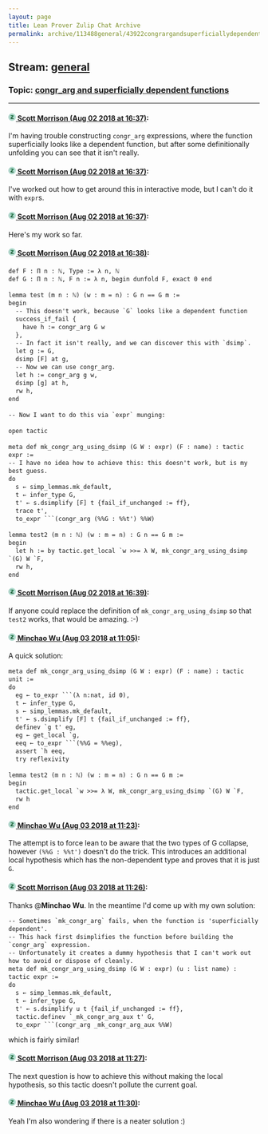 ```yaml
---
layout: page
title: Lean Prover Zulip Chat Archive 
permalink: archive/113488general/43922congrargandsuperficiallydependentfunctions.html
---
```


## Stream: [general](index.html)
### Topic: [congr_arg and superficially dependent functions](43922congrargandsuperficiallydependentfunctions.html)

---

#### [![Click to go to Zulip](../../assets/img/zulip2.png) Scott Morrison (Aug 02 2018 at 16:37)](https://leanprover.zulipchat.com/#narrow/stream/113488-general/topic/congr_arg%20and%20superficially%20dependent%20functions/near/130781762):
I'm having trouble constructing `congr_arg` expressions, where the function superficially looks like a dependent function, but after some definitionally unfolding you can see that it isn't really.

#### [![Click to go to Zulip](../../assets/img/zulip2.png) Scott Morrison (Aug 02 2018 at 16:37)](https://leanprover.zulipchat.com/#narrow/stream/113488-general/topic/congr_arg%20and%20superficially%20dependent%20functions/near/130781777):
I've worked out how to get around this in interactive mode, but I can't do it with `expr`s.

#### [![Click to go to Zulip](../../assets/img/zulip2.png) Scott Morrison (Aug 02 2018 at 16:37)](https://leanprover.zulipchat.com/#narrow/stream/113488-general/topic/congr_arg%20and%20superficially%20dependent%20functions/near/130781780):
Here's my work so far.

#### [![Click to go to Zulip](../../assets/img/zulip2.png) Scott Morrison (Aug 02 2018 at 16:38)](https://leanprover.zulipchat.com/#narrow/stream/113488-general/topic/congr_arg%20and%20superficially%20dependent%20functions/near/130781824):
````
def F : Π n : ℕ, Type := λ n, ℕ 
def G : Π n : ℕ, F n := λ n, begin dunfold F, exact 0 end

lemma test (m n : ℕ) (w : m = n) : G n == G m :=
begin
  -- This doesn't work, because `G` looks like a dependent function
  success_if_fail { 
    have h := congr_arg G w
  },
  -- In fact it isn't really, and we can discover this with `dsimp`.
  let g := G,
  dsimp [F] at g,
  -- Now we can use congr_arg.
  let h := congr_arg g w,
  dsimp [g] at h,
  rw h,
end

-- Now I want to do this via `expr` munging:

open tactic

meta def mk_congr_arg_using_dsimp (G W : expr) (F : name) : tactic expr := 
-- I have no idea how to achieve this: this doesn't work, but is my best guess.
do
  s ← simp_lemmas.mk_default,
  t ← infer_type G,
  t' ← s.dsimplify [F] t {fail_if_unchanged := ff},
  trace t',
  to_expr ```(congr_arg (%%G : %%t') %%W)

lemma test2 (m n : ℕ) (w : m = n) : G n == G m :=
begin
  let h := by tactic.get_local `w >>= λ W, mk_congr_arg_using_dsimp `(G) W `F,
  rw h,
end
````

#### [![Click to go to Zulip](../../assets/img/zulip2.png) Scott Morrison (Aug 02 2018 at 16:39)](https://leanprover.zulipchat.com/#narrow/stream/113488-general/topic/congr_arg%20and%20superficially%20dependent%20functions/near/130781907):
If anyone could replace the definition of `mk_congr_arg_using_dsimp` so that `test2` works, that would be amazing. :-)

#### [![Click to go to Zulip](../../assets/img/zulip2.png) Minchao Wu (Aug 03 2018 at 11:05)](https://leanprover.zulipchat.com/#narrow/stream/113488-general/topic/congr_arg%20and%20superficially%20dependent%20functions/near/130826815):
A quick solution:
```
meta def mk_congr_arg_using_dsimp (G W : expr) (F : name) : tactic unit :=
do 
  eg ← to_expr ```(λ n:nat, id 0),
  t ← infer_type G,
  s ← simp_lemmas.mk_default,
  t' ← s.dsimplify [F] t {fail_if_unchanged := ff},
  definev `g t' eg,
  eg ← get_local `g,
  eeq ← to_expr ```(%%G = %%eg),
  assert `h eeq,
  try reflexivity

lemma test2 (m n : ℕ) (w : m = n) : G n == G m :=
begin
  tactic.get_local `w >>= λ W, mk_congr_arg_using_dsimp `(G) W `F,
  rw h
end

```

#### [![Click to go to Zulip](../../assets/img/zulip2.png) Minchao Wu (Aug 03 2018 at 11:23)](https://leanprover.zulipchat.com/#narrow/stream/113488-general/topic/congr_arg%20and%20superficially%20dependent%20functions/near/130827714):
The attempt is to force lean to be aware that the two types of G collapse, however `(%%G : %%t')` doesn't do the trick. This introduces an additional local hypothesis which has the non-dependent type and proves that it is just `G`.

#### [![Click to go to Zulip](../../assets/img/zulip2.png) Scott Morrison (Aug 03 2018 at 11:26)](https://leanprover.zulipchat.com/#narrow/stream/113488-general/topic/congr_arg%20and%20superficially%20dependent%20functions/near/130827909):
Thanks @**Minchao Wu**. In the meantime I'd come up with my own solution:
````
-- Sometimes `mk_congr_arg` fails, when the function is 'superficially dependent'.
-- This hack first dsimplifies the function before building the `congr_arg` expression.
-- Unfortunately it creates a dummy hypothesis that I can't work out how to avoid or dispose of cleanly.
meta def mk_congr_arg_using_dsimp (G W : expr) (u : list name) : tactic expr := 
do
  s ← simp_lemmas.mk_default,
  t ← infer_type G,
  t' ← s.dsimplify u t {fail_if_unchanged := ff},
  tactic.definev `_mk_congr_arg_aux t' G,
  to_expr ```(congr_arg _mk_congr_arg_aux %%W)
````
which is fairly similar!

#### [![Click to go to Zulip](../../assets/img/zulip2.png) Scott Morrison (Aug 03 2018 at 11:27)](https://leanprover.zulipchat.com/#narrow/stream/113488-general/topic/congr_arg%20and%20superficially%20dependent%20functions/near/130827938):
The next question is how to achieve this without making the local hypothesis, so this tactic doesn't pollute the current goal.

#### [![Click to go to Zulip](../../assets/img/zulip2.png) Minchao Wu (Aug 03 2018 at 11:30)](https://leanprover.zulipchat.com/#narrow/stream/113488-general/topic/congr_arg%20and%20superficially%20dependent%20functions/near/130828082):
Yeah I'm also wondering if there is a neater solution :)

